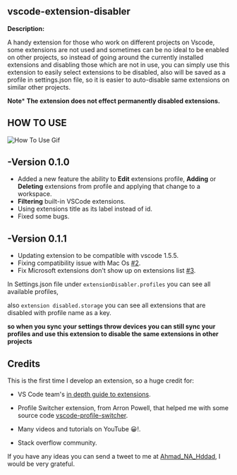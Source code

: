 
## **vscode-extension-disabler**

  

**Description:**

  

A handy extension for those who work on different projects on Vscode, some extensions are not used and sometimes can be no ideal to be enabled on other projects, so instead of going around the currently installed extensions and disabling those which are not in use, you can simply use this extension to easily select extensions to be disabled, also will be saved as a profile in settings.json file, so it is easier to auto-disable same extensions on similar other projects.

 **Note***
 **The extension does not effect permanently disabled extensions.** 

## HOW TO USE

![How To Use Gif](https://thumbs.gfycat.com/ImperfectScratchyBongo-size_restricted.gif)

## -Version 0.1.0
 * Added a new feature the ability to **Edit** extensions profile, **Adding** or **Deleting** extensions from profile and applying that change to a workspace.
  * **Filtering** built-in VSCode extensions.
  * Using extensions title as its label instead of id.
  * Fixed some bugs.

## -Version 0.1.1
* Updating extension to be compatible with vscode 1.5.5.
* Fixing compatibility issue with Mac Os [#2](https://github.com/AhmadHddad/vscode-extension-disabler/issues/2).
* Fix Microsoft extensions don't show up on extensions list [#3](https://github.com/AhmadHddad/vscode-extension-disabler/issues/3).

In Settings.json file under `extensionDisabler.profiles` you can see all available profiles,

also `extension disabled.storage` you can see all extensions that are disabled with profile name as a key.

**so when you sync your settings throw devices you can still sync your profiles and use this extension to disable the same extensions in other projects**

  

## Credits

  

This is the first time I develop an extension, so a huge credit for:

  

- VS Code team's [in depth guide to extensions](https://code.visualstudio.com/api/get-started/your-first-extension?wt.mc_id=profileswitcher-github-aapowell).

- Profile Switcher extension, from Arron Powell, that helped me with some source code [vscode-profile-switcher](https://github.com/aaronpowell/vscode-profile-switcher).

- Many videos and tutorials on YouTube 😀!.

- Stack overflow community.

  

If you have any ideas you can send a tweet to me at [Ahmad_NA_Hddad](https://twitter.com/Ahmad_Na_Hddad), I would be very grateful.
